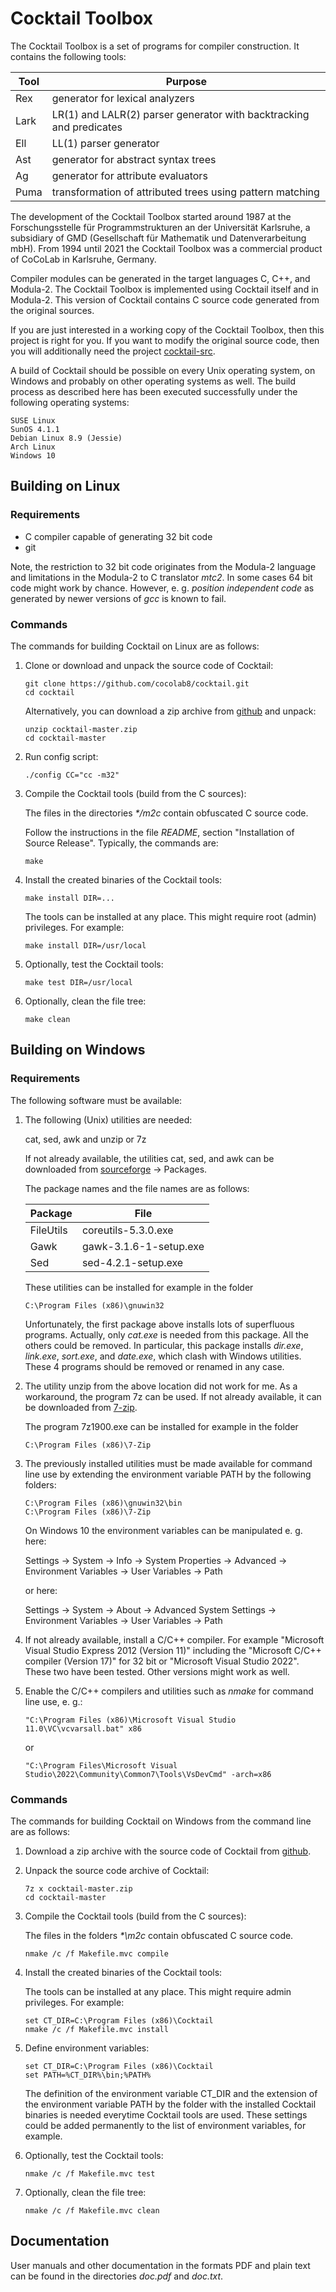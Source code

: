 # Cocktail Toolbox

The Cocktail Toolbox is a set of programs for compiler construction.
It contains the following tools:

| Tool | Purpose |
| ---- | ------- |
| Rex  | generator for lexical analyzers |
| Lark | LR(1) and LALR(2) parser generator with backtracking and predicates |
| Ell  | LL(1) parser generator |
| Ast  | generator for abstract syntax trees |
| Ag   | generator for attribute evaluators |
| Puma | transformation of attributed trees using pattern matching |

The development of the Cocktail Toolbox started around 1987 at the
Forschungsstelle für Programmstrukturen an der Universität Karlsruhe,
a subsidiary of GMD (Gesellschaft für Mathematik und Datenverarbeitung mbH).
From 1994 until 2021 the Cocktail Toolbox was a commercial product of CoCoLab
in Karlsruhe, Germany.

Compiler modules can be generated in the target languages C, C++, and Modula-2.
The Cocktail Toolbox is implemented using Cocktail itself and in Modula-2.
This version of Cocktail contains C source code generated from the original
sources.

If you are just interested in a working copy of the Cocktail Toolbox, then
this project is right for you. If you want to modify the original source code,
then you will additionally need the project
[cocktail-src](https://github.com/cocolab8/cocktail-src).

A build of Cocktail should be possible on every Unix operating system,
on Windows and probably on other operating systems as well.
The build process as described here has been executed successfully
under the following operating systems:

    SUSE Linux
    SunOS 4.1.1
    Debian Linux 8.9 (Jessie)
    Arch Linux
    Windows 10

## Building on Linux

### Requirements

- C compiler capable of generating 32 bit code
- git

Note, the restriction to 32 bit code originates from the Modula-2 language and
limitations in the Modula-2 to C translator _mtc2_.
In some cases 64 bit code might work by chance. However, e. g.
_position independent code_ as generated by newer versions of _gcc_
is known to fail.

### Commands

The commands for building Cocktail on Linux are as follows:

1. Clone or download and unpack the source code of Cocktail:

    ```
    git clone https://github.com/cocolab8/cocktail.git
    cd cocktail
    ```

    Alternatively, you can download a zip archive from
    [github](https://github.com/cocolab8/cocktail) and unpack:

    ```
    unzip cocktail-master.zip
    cd cocktail-master
    ```

2. Run config script:

    ```
    ./config CC="cc -m32"
    ```

3. Compile the Cocktail tools (build from the C sources):

    The files in the directories _\*/m2c_ contain obfuscated C source code.

    Follow the instructions in the file _README_,
    section "Installation of Source Release". Typically, the commands are:

    ```
    make
    ```

4. Install the created binaries of the Cocktail tools:

    ```
    make install DIR=...
    ```

    The tools can be installed at any place. This might require root (admin)
    privileges. For example:

    ```
    make install DIR=/usr/local
    ```

5. Optionally, test the Cocktail tools:

    ```
    make test DIR=/usr/local
    ```

6. Optionally, clean the file tree:

    ```
    make clean
    ```

## Building on Windows

### Requirements

The following software must be available:

1. The following (Unix) utilities are needed:

    cat, sed, awk and unzip or 7z

    If not already available, the utilities cat, sed, and awk can be downloaded
    from [sourceforge](http://gnuwin32.sourceforge.net/) -> Packages.

    The package names and the file names are as follows:

    | Package   | File |
    | --------- | ---- |
    | FileUtils	| coreutils-5.3.0.exe |
    | Gawk      | gawk-3.1.6-1-setup.exe |
    | Sed       | sed-4.2.1-setup.exe |

    These utilities can be installed for example in the folder

    ```
    C:\Program Files (x86)\gnuwin32
    ```

    Unfortunately, the first package above installs lots of superfluous programs.
    Actually, only _cat.exe_ is needed from this package.
    All the others could be removed.
    In particular, this package installs
    _dir.exe_, _link.exe_, _sort.exe_, and _date.exe_,
    which clash with Windows utilities.
    These 4 programs should be removed or renamed in any case.

2. The utility unzip from the above location did not work for me.
    As a workaround, the program 7z can be used.
    If not already available, it can be downloaded from
    [7-zip](https://www.7-zip.org/).

    The program 7z1900.exe can be installed for example in the folder

    ```
    C:\Program Files (x86)\7-Zip
    ```

3. The previously installed utilities must be made available for command line
    use by extending the environment variable PATH by the following folders:

    ```
    C:\Program Files (x86)\gnuwin32\bin
    C:\Program Files (x86)\7-Zip
    ```

    On Windows 10 the environment variables can be manipulated e. g. here:

    Settings -> System -> Info -> System Properties -> Advanced ->
    Environment Variables -> User Variables -> Path

    or here:

    Settings -> System -> About -> Advanced System Settings ->
    Environment Variables -> User Variables -> Path

4. If not already available, install a C/C++ compiler. For example
    "Microsoft Visual Studio Express 2012 (Version 11)" including the
    "Microsoft C/C++ compiler (Version 17)" for 32 bit or
    "Microsoft Visual Studio 2022". These two have been tested. Other versions
    might work as well.

5. Enable the C/C++ compilers and utilities such as _nmake_
    for command line use, e. g.:

    ```
    "C:\Program Files (x86)\Microsoft Visual Studio 11.0\VC\vcvarsall.bat" x86
    ```

    or

    ```
    "C:\Program Files\Microsoft Visual Studio\2022\Community\Common7\Tools\VsDevCmd" -arch=x86
    ```

### Commands

The commands for building Cocktail on Windows from the command line are as
follows:

1. Download a zip archive with the source code of Cocktail from
    [github](https://github.com/cocolab8/cocktail).

2. Unpack the source code archive of Cocktail:

    ```
    7z x cocktail-master.zip
    cd cocktail-master
    ```

3. Compile the Cocktail tools (build from the C sources):

    The files in the folders _\*\\m2c_ contain obfuscated C source code.

    ```
    nmake /c /f Makefile.mvc compile
    ```

4. Install the created binaries of the Cocktail tools:

    The tools can be installed at any place.
    This might require admin privileges. For example:

    ```
    set CT_DIR=C:\Program Files (x86)\Cocktail
    nmake /c /f Makefile.mvc install
    ```

5. Define environment variables:

    ```
    set CT_DIR=C:\Program Files (x86)\Cocktail
    set PATH=%CT_DIR%\bin;%PATH%
    ```

    The definition of the environment variable CT_DIR and the extension of the
    environment variable PATH by the folder with the installed Cocktail binaries
    is needed everytime Cocktail tools are used.
    These settings could be added permanently to the list of environment
    variables, for example.

6. Optionally, test the Cocktail tools:

    ```
    nmake /c /f Makefile.mvc test
    ```

7. Optionally, clean the file tree:

    ```
    nmake /c /f Makefile.mvc clean
    ```

## Documentation

User manuals and other documentation in the formats PDF and plain text
can be found in the directories _doc.pdf_ and _doc.txt_.
